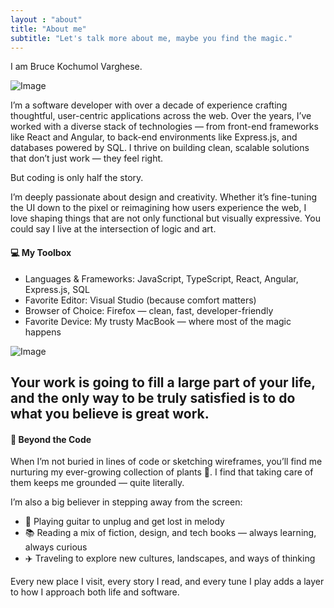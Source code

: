 ```yaml
---
layout : "about"
title: "About me"
subtitle: "Let's talk more about me, maybe you find the magic."
---
```


I am Bruce Kochumol Varghese.

![Image](/img/about/about-2.jpg)

I’m a software developer with over a decade of experience crafting thoughtful, user-centric applications across the web. Over the years, I’ve worked with a diverse stack of technologies — from front-end frameworks like React and Angular, to back-end environments like Express.js, and databases powered by SQL. I thrive on building clean, scalable solutions that don’t just work — they feel right.

But coding is only half the story.

I’m deeply passionate about design and creativity. Whether it’s fine-tuning the UI down to the pixel or reimagining how users experience the web, I love shaping things that are not only functional but visually expressive. You could say I live at the intersection of logic and art.  

#### 💻 My Toolbox
- Languages & Frameworks: JavaScript, TypeScript, React, Angular, Express.js, SQL
- Favorite Editor: Visual Studio (because comfort matters)
- Browser of Choice: Firefox — clean, fast, developer-friendly
- Favorite Device: My trusty MacBook — where most of the magic happens

![Image](/img/about/about-3.jpg)

## Your work is going to fill a large part of your life, and the only way to be truly satisfied is to do what you believe is great work.

#### 🌿 Beyond the Code

When I’m not buried in lines of code or sketching wireframes, you’ll find me nurturing my ever-growing collection of plants 🌱. I find that taking care of them keeps me grounded — quite literally.

I’m also a big believer in stepping away from the screen:  
- 🎸 Playing guitar to unplug and get lost in melody
- 📚 Reading a mix of fiction, design, and tech books — always learning, always curious
- ✈️ Traveling to explore new cultures, landscapes, and ways of thinking

Every new place I visit, every story I read, and every tune I play adds a layer to how I approach both life and software.

